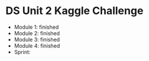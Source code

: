 # DS Unit 2 Kaggle Challenge

- Module 1: finished
- Module 2: finished
- Module 3: finished
- Module 4: finished
- Sprint:
